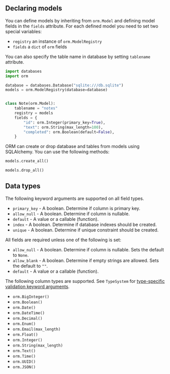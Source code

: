 ## Declaring models

You can define models by inheriting from `orm.Model` and
defining model fields in the `fields` attribute.
For each defined model you need to set two special variables:

* `registry` an instance of `orm.ModelRegistry`
* `fields` a `dict` of `orm` fields

You can also specify the table name in database by setting `tablename` attribute.

```python
import databases
import orm

database = databases.Database("sqlite:///db.sqlite")
models = orm.ModelRegistry(database=database)


class Note(orm.Model):
    tablename = "notes"
    registry = models
    fields = {
        "id": orm.Integer(primary_key=True),
        "text": orm.String(max_length=100),
        "completed": orm.Boolean(default=False),
    }
```

ORM can create or drop database and tables from models using SQLAlchemy.
You can use the following methods:

```python
models.create_all()

models.drop_all()
```

## Data types

The following keyword arguments are supported on all field types.

* `primary_key` - A boolean. Determine if column is primary key.
* `allow_null` - A boolean. Determine if column is nullable.
* `default` - A value or a callable (function).
* `index` - A boolean. Determine if database indexes should be created.
* `unique` - A boolean. Determine if unique constraint should be created.

All fields are required unless one of the following is set:

* `allow_null` - A boolean. Determine if column is nullable. Sets the default to `None`.
* `allow_blank` - A boolean. Determine if empty strings are allowed. Sets the default to `""`.
* `default` - A value or a callable (function).

The following column types are supported.
See `TypeSystem` for [type-specific validation keyword arguments][typesystem-fields].

* `orm.BigInteger()`
* `orm.Boolean()`
* `orm.Date()`
* `orm.DateTime()`
* `orm.Decimal()`
* `orm.Enum()`
* `orm.Email(max_length)`
* `orm.Float()`
* `orm.Integer()`
* `orm.String(max_length)`
* `orm.Text()`
* `orm.Time()`
* `orm.UUID()`
* `orm.JSON()`

[typesystem-fields]: https://www.encode.io/typesystem/fields/
